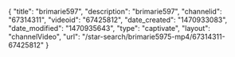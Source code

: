{
    "title": "brimarie597",
    "description": "brimarie597",
    "channelid": "67314311",
    "videoid": "67425812",
    "date_created": "1470933083",
    "date_modified": "1470935643",
    "type": "captivate",
    "layout": "channelVideo",
    "url": "\/star-search\/brimarie5975-mp4\/67314311-67425812"
}